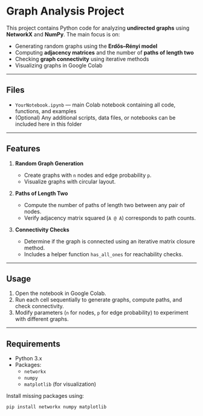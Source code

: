 # Graph Analysis Project

This project contains Python code for analyzing **undirected graphs** using **NetworkX** and **NumPy**. The main focus is on:

- Generating random graphs using the **Erdős–Rényi model**
- Computing **adjacency matrices** and the number of **paths of length two**
- Checking **graph connectivity** using iterative methods
- Visualizing graphs in Google Colab

---

## Files

- `YourNotebook.ipynb` — main Colab notebook containing all code, functions, and examples
- (Optional) Any additional scripts, data files, or notebooks can be included here in this folder

---

## Features

1. **Random Graph Generation**
   - Create graphs with `n` nodes and edge probability `p`.
   - Visualize graphs with circular layout.

2. **Paths of Length Two**
   - Compute the number of paths of length two between any pair of nodes.
   - Verify adjacency matrix squared (`A @ A`) corresponds to path counts.

3. **Connectivity Checks**
   - Determine if the graph is connected using an iterative matrix closure method.
   - Includes a helper function `has_all_ones` for reachability checks.

---

## Usage

1. Open the notebook in Google Colab.  
2. Run each cell sequentially to generate graphs, compute paths, and check connectivity.  
3. Modify parameters (`n` for nodes, `p` for edge probability) to experiment with different graphs.

---

## Requirements

- Python 3.x
- Packages:
  - `networkx`
  - `numpy`
  - `matplotlib` (for visualization)

Install missing packages using:

```bash
pip install networkx numpy matplotlib
